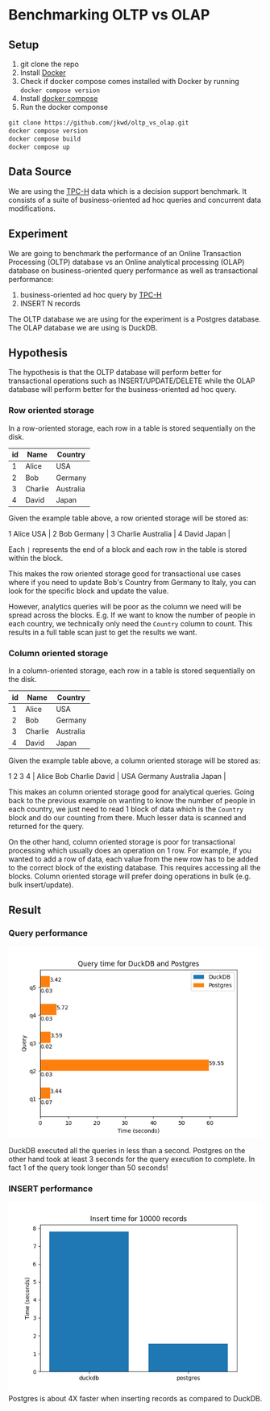 # Benchmarking OLTP vs OLAP

## Setup
1. git clone the repo
2. Install [Docker](https://www.docker.com/get-started/)
3. Check if docker compose comes installed with Docker by running `docker compose version`
4. Install [docker compose](https://docs.docker.com/compose/install/)
5. Run the docker componse

```
git clone https://github.com/jkwd/oltp_vs_olap.git
docker compose version
docker compose build
docker compose up
```

## Data Source
We are using the [TPC-H](https://www.tpc.org/tpch/) data which is a decision support benchmark. It consists of a suite of business-oriented ad hoc queries and concurrent data modifications.

## Experiment
We are going to benchmark the performance of an Online Transaction Processing (OLTP) database vs an Online analytical processing (OLAP) database on business-oriented query performance as well as transactional performance:
1. business-oriented ad hoc query by [TPC-H](https://docs.starrocks.io/docs/benchmarking/TPC-H_Benchmarking/#5-query-sql-and-create-table-statements)
2. INSERT N records

The OLTP database we are using for the experiment is a Postgres database. The OLAP database we are using is DuckDB.

## Hypothesis
The hypothesis is that the OLTP database will perform better for transactional operations such as INSERT/UPDATE/DELETE while the OLAP database will perform better for the business-oriented ad hoc query.

### Row oriented storage
In a row-oriented storage, each row in a table is stored sequentially on the disk.

| id | Name | Country |
| -- | ---- | ------- |
| 1 | Alice | USA |
| 2 | Bob | Germany |
| 3 | Charlie | Australia |
| 4 | David | Japan |

Given the example table above, a row oriented storage will be stored as:

1 Alice USA | 2 Bob Germany | 3 Charlie   Australia | 4 David Japan |

Each `|` represents the end of a block and each row in the table is stored within the block.

This makes the row oriented storage good for transactional use cases where if you need to update Bob's Country from Germany to Italy, you can look for the specific block and update the value.

However, analytics queries will be poor as the column we need will be spread across the blocks.
E.g. If we want to know the number of people in each country, we technically only need the `Country` column to count. This results in a full table scan just to get the results we want.

### Column oriented storage
In a column-oriented storage, each row in a table is stored sequentially on the disk.

| id | Name | Country |
| -- | ---- | ------- |
| 1 | Alice | USA |
| 2 | Bob | Germany |
| 3 | Charlie | Australia |
| 4 | David | Japan |

Given the example table above, a column oriented storage will be stored as:

1 2 3 4 | Alice Bob Charlie David | USA Germany Australia Japan |

This makes an column oriented storage good for analytical queries. Going back to the previous example on wanting to know the number of people in each country, we just need to read 1 block of data which is the `Country` block and do our counting from there. Much lesser data is scanned and returned for the query.

On the other hand, column oriented storage is poor for transactional processing which usually does an operation on 1 row. For example, if you wanted to add a row of data, each value from the new row has to be added to the correct block of the existing database. This requires accessing all the blocks. Column oriented storage will prefer doing operations in bulk (e.g. bulk insert/update).

## Result
### Query performance
![](./img/query_time.png)

DuckDB executed all the queries in less than a second. Postgres on the other hand took at least 3 seconds for the query execution to complete. In fact 1 of the query took longer than 50 seconds!

### INSERT performance
![](./img/insert_time.png)
Postgres is about 4X faster when inserting records as compared to DuckDB.